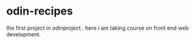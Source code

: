 # odin-recipes
the first project in odinproject .
here i am taking course on front end web development. 

